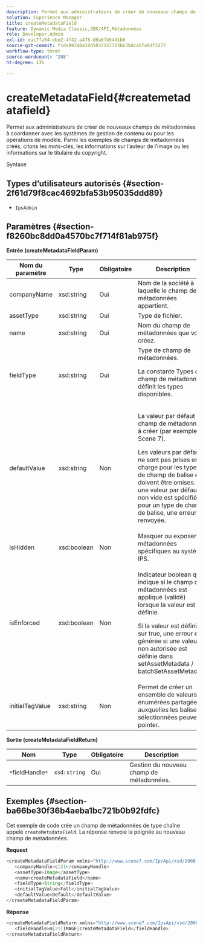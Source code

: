 ```yaml
---
description: Permet aux administrateurs de créer de nouveaux champs de métadonnées à coordonner avec les systèmes de gestion de contenu ou pour les opérations de modèle. Parmi les exemples de champs de métadonnées créés, citons les mots-clés, les informations sur l’auteur de l’image ou les informations sur le titulaire du copyright.
solution: Experience Manager
title: createMetadataField
feature: Dynamic Media Classic,SDK/API,Métadonnées
role: Developer,Admin
exl-id: eac7fa54-ebe2-4f42-a478-d9a6fb54d1b6
source-git-commit: fcda99340a18d5037157723bb3bdca5fa9df3277
workflow-type: tm+mt
source-wordcount: '288'
ht-degree: 13%

---
```


# createMetadataField{#createmetadatafield}

Permet aux administrateurs de créer de nouveaux champs de métadonnées à coordonner avec les systèmes de gestion de contenu ou pour les opérations de modèle. Parmi les exemples de champs de métadonnées créés, citons les mots-clés, les informations sur l’auteur de l’image ou les informations sur le titulaire du copyright.

Syntaxe

## Types d’utilisateurs autorisés {#section-2f61d79f8cac4692bfa53b95035ddd89}

* `IpsAdmin`

## Paramètres {#section-f8260bc8dd0a4570bc7f714f81ab975f}

**Entrée (createMetadataFieldParam)**

<table id="table_E5B249BBED3B4D2F9CEE2CCF27472D1B"> 
 <thead> 
  <tr> 
   <th colname="col1" class="entry"> Nom du paramètre </th> 
   <th colname="col2" class="entry"> Type </th> 
   <th colname="col3" class="entry"> Obligatoire </th> 
   <th colname="col4" class="entry"> Description </th> 
  </tr> 
 </thead>
 <tbody> 
  <tr> 
   <td colname="col1"> <span class="codeph"> <span class="varname"> companyName</span> </span> </td> 
   <td colname="col2"> <span class="codeph"> xsd:string</span> </td> 
   <td colname="col3"> Oui </td> 
   <td colname="col4"> Nom de la société à laquelle le champ de métadonnées appartient. </td> 
  </tr> 
  <tr> 
   <td colname="col1"> <span class="codeph"> <span class="varname"> assetType</span> </span> </td> 
   <td colname="col2"> <span class="codeph"> xsd:string</span> </td> 
   <td colname="col3"> Oui </td> 
   <td colname="col4"> Type de fichier. </td> 
  </tr> 
  <tr> 
   <td colname="col1"> <span class="codeph"> <span class="varname"> name</span> </span> </td> 
   <td colname="col2"> <span class="codeph"> xsd:string</span> </td> 
   <td colname="col3"> Oui </td> 
   <td colname="col4"> Nom du champ de métadonnées que vous créez. </td> 
  </tr> 
  <tr> 
   <td colname="col1"> <span class="codeph"> <span class="varname"> fieldType</span> </span> </td> 
   <td colname="col2"> <span class="codeph"> xsd:string</span> </td> 
   <td colname="col3"> Oui </td> 
   <td colname="col4">Type de champ de métadonnées. <p>La constante Types de champ de métadonnées définit les types disponibles. </p> </td> 
  </tr> 
  <tr> 
   <td colname="col1"> <span class="codeph"> <span class="varname"> defaultValue</span> </span> </td> 
   <td colname="col2"> <span class="codeph"> xsd:string</span> </td> 
   <td colname="col3"> Non </td> 
   <td colname="col4"> <p>La valeur par défaut du champ de métadonnées à créer (par exemple, <span class="codeph"> Scene 7</span>). </p> <p>Les valeurs par défaut ne sont pas prises en charge pour les types de champ de balise et doivent être omises. Si une valeur par défaut non vide est spécifiée pour un type de champ de balise, une erreur est renvoyée. </p> </td> 
  </tr> 
  <tr> 
   <td colname="col1"> <span class="codeph"> <span class="varname"> isHidden</span> </span> </td> 
   <td colname="col2"> <span class="codeph"> xsd:boolean</span> </td> 
   <td colname="col3"> Non </td> 
   <td colname="col4"> Masquer ou exposer les métadonnées spécifiques au système IPS. </td> 
  </tr> 
  <tr> 
   <td colname="col1"><span class="codeph"><span class="varname"> isEnforced</span></span> </td> 
   <td colname="col2"><span class="codeph"> xsd:boolean</span> </td> 
   <td colname="col3"> <p>Non </p> </td> 
   <td colname="col4"> <p>Indicateur boolean qui indique si le champ de métadonnées est appliqué (validé) lorsque la valeur est définie. </p> <p>Si la valeur est définie sur true, une erreur est générée si une valeur non autorisée est définie dans <span class="codeph"> setAssetMetadata</span> /<span class="codeph"> batchSetAssetMetadata</span>. </p> </td> 
  </tr> 
  <tr> 
   <td colname="col1"> <span class="codeph"> <span class="varname"> initialTagValue</span> </span> </td> 
   <td colname="col2"> <span class="codeph"> xsd:string</span> </td> 
   <td colname="col3"> Non </td> 
   <td colname="col4"> Permet de créer un ensemble de valeurs énumérées partagées auxquelles les balises sélectionnées peuvent pointer. </td> 
  </tr> 
 </tbody> 
</table>

**Sortie (createMetadataFieldReturn)**

| Nom | Type | Obligatoire | Description |
|---|---|---|---|
| `*`fieldHandle`*` | `xsd:string` | Oui | Gestion du nouveau champ de métadonnées. |

## Exemples {#section-ba66be30f36b4aeba1bc721b0b92fdfc}

Cet exemple de code crée un champ de métadonnées de type chaîne appelé `createMetadataField`. La réponse renvoie la poignée au nouveau champ de métadonnées.

**Request**

```java
<createMetadataFieldParam xmlns="http://www.scene7.com/IpsApi/xsd/2008-01-15">
   <companyHandle>c|21</companyHandle>
   <assetType>Image</assetType>
   <name>createMetadataField</name>
   <fieldType>String</fieldType>
   <initialTagValue>Fall</initialTagValue>
   <defaultValue>Default</defaultValue>
</createMetadataFieldParam>
```

**Réponse**

```java
<createMetadataFieldReturn xmlns="http://www.scene7.com/IpsApi/xsd/2008-01-15">
   <fieldHandle>m|21|IMAGE|createMetadataField</fieldHandle>
</createMetadataFieldReturn>
```
